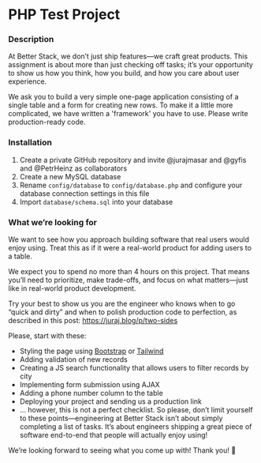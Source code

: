 # PHP Test Project

### Description
At Better Stack, we don’t just ship features—we craft great products. This assignment is about more than just checking off tasks; it’s your opportunity to show us how you think, how you build, and how you care about user experience.

We ask you to build a very simple one-page application consisting of a single table and a form for creating new rows. To make it a little more complicated, we have written a 'framework' you have to use. Please write production-ready code.


### Installation
1. Create a private GitHub repository and invite @jurajmasar and @gyfis and @PetrHeinz as collaborators
2. Create a new MySQL database
3. Rename `config/database` to `config/database.php` and configure your database connection settings in this file
4. Import `database/schema.sql` into your database

### What we’re looking for
We want to see how you approach building software that real users would enjoy using. Treat this as if it were a real-world product for adding users to a table. 

We expect you to spend no more than 4 hours on this project. That means you’ll need to prioritize, make trade-offs, and focus on what matters—just like in real-world product development. 

Try your best to show us you are the engineer who knows when to go “quick and dirty” and when to polish production code to perfection, as described in this post: https://juraj.blog/p/two-sides

Please, start with these:
  * Styling the page using [Bootstrap](http://getbootstrap.com/) or [Tailwind](https://tailwindcss.com/)
  * Adding validation of new records
  * Creating a JS search functionality that allows users to filter records by city
  * Implementing form submission using AJAX
  * Adding a phone number column to the table
  * Deploying your project and sending us a production link
  * … however, this is not a perfect checklist. So please, don’t limit yourself to these points—engineering at Better Stack isn’t about simply completing a list of tasks. It’s about engineers shipping a great piece of software end-to-end that people will actually enjoy using!

We’re looking forward to seeing what you come up with!
Thank you! 🙏
